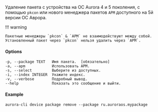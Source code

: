 Удаление пакета с устройства на ОС Aurora 4 и 5 поколения, с помощью `pkcon`
или нового менеджера пакетов `APM` доступного на 5й версии ОС Аврора.

!!! warning

    Пакетные менеджеры `pkcon` & `APM` не взаимодействуют между собой. Установленный пакет через `pkcon` нельзя удалить через `APM`.

#### Options

```shell
-p, --package TEXT   Имя пакета.  [обязательно]
-a, --apm            Использовать APM.
-s, --select         Выберите из доступных.
-i, --index INTEGER  Укажите индекс.
-v, --verbose        Подробный вывод.
--help               Показать это сообщение и выйти.
```

#### Example

```shell
aurora-cli device package remove --package ru.auroraos.mypackage
```
